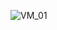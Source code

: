 ![VM_01](https://user-images.githubusercontent.com/16370565/156909111-ce4b41de-531b-4e0c-b9e4-82dcf77dcfd9.jpg)
